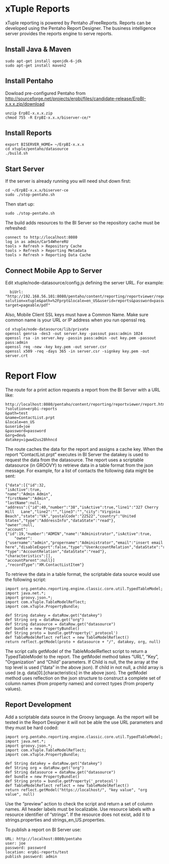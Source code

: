 xTuple Reports
=====================
xTuple reporting is powered by Pentaho JFreeReports.  Reports can be developed using the
Pentaho Report Designer.  The business intelligence server provides the reports engine to
serve reports.

Install Java & Maven
--------------------

	sudo apt-get install openjdk-6-jdk
	sudo apt-get install maven2

Install Pentaho
---------------
Dowload pre-configured Pentaho from http://sourceforge.net/projects/erpbi/files/candidate-release/ErpBI-x.x.x.zip/download

	unzip ErpBI-x.x.x.zip
	chmod 755 -R ErpBI-x.x.x/biserver-ce/*

Install Reports
-------------------

	export BISERVER_HOME= ~/ErpBI-x.x.x
	cd xtuple/pentaho/datasource
	./build.sh

Start Server
------------
If the server is already running you will need shut down first:

	cd ~/ErpBI-x.x.x/biserver-ce
	sudo ./stop-pentaho.sh
	
Then start up:

	sudo ./stop-pentaho.sh
	
The build adds resources to the BI Server so the repository cache must be refreshed:

	connect to http://localhost:8080
	log in as admin/Car54WhereRU
	tools > Refresh > Repository Cache
	tools > Refresh > Reporting Metadata
	tools > Refresh > Reporting Data Cache

Connect Mobile App to Server
----------------------------
Edit xtuple/node-datasource/config.js defining the server URL.  For example:

      biUrl: "http://192.168.56.101:8080/pentaho/content/reporting/reportviewer/report.html?solution=xtuple&path=%2Fprpt&locale=en_US&userid=reports&password=password&output-target=pageable/pdf"

Also, Mobile Client SSL keys must have a Common Name. Make sure common name is your URL or IP address when you run openssl req.

	cd xtuple/node-datasource/lib/private
	openssl genrsa -des3 -out server.key -passout pass:admin 1024
	openssl rsa -in server.key -passin pass:admin -out key.pem -passout pass:admin
	openssl req -new -key key.pem -out server.csr
	openssl x509 -req -days 365 -in server.csr -signkey key.pem -out server.crt
	  
Report Flow
===========
The route for a print action requests a report from the BI Server with a URL like:

	http://localhost:8080/pentaho/content/reporting/reportviewer/report.html
	?solution=erpbi-reports
	&path=test
	&name=ContactList.prpt
	&locale=en_US
	&userid=joe
	&password=password
	&org=dev&
	datakey=igwwd2us28hhncd

The route caches the data for the report and assigns a cache key.  When the report “ContactList.prpt” executes in BI Server the datakey is used to request the data from the datasource.  The report uses a scriptable datasource (in GROOVY) to retrieve data in a table format from the json message.  For example, for a list of contacts the following data might be sent:

	{"data":[{"id":32,
	"isActive":true,
	"name":"Admin Admin",
	"firstName":"Admin",
	"lastName":null,
	"address":{"id":40,"number":"38","isActive":true,"line1":"327 Cherry Hill 	Lane","line2":"","line3":"","city":"Virginia Beach","state":"VA","postalCode":"22522","country":"United 	States","type":"AddressInfo","dataState":"read"},
	"owner":null,
	"account":{"id":19,"number":"ADMIN","name":"Administrator","isActive":true,
		"owner":{"username":"admin","propername":"Administrator","email":"insert email 				here","disableExport":false,"type":"UserAccountRelation","dataState":"read"},
	"type":"AccountRelation","dataState":"read"},		
	"characteristics":[],
	"accountParent":null}]
	,"recordType":"XM.ContactListItem"}


To retrieve the data in a table format, the scriptable data source would use the following script:

	import org.pentaho.reporting.engine.classic.core.util.TypedTableModel;
	import java.net.*;
	import groovy.json.*;
	import com.xTuple.TableModelReflect;
	import com.xTuple.PropertyBundle;

	def String datakey = dataRow.get("datakey")
	def String org = dataRow.get("org")
	def String datasource = dataRow.get("datasource")
	def bundle = new PropertyBundle()
	def String proto = bundle.getProperty('_protocol')
	def TableModelReflect reflect = new TableModelReflect()
	return reflect.getModel(proto + datasource + "/", datakey, org, null)

The script calls getModel of the TableModelReflect script to return a TypedTableModel to the report.  The getModel method takes  “URL”, “Key”, "Organization" and “Child” parameters.   If Child is null, the the array at the top level is used (“data” in the above json).  If child in not null, a child array is used (e.g.  data[0].[characteristics] in the above json).  The getModel method uses reflection on the json structure to construct a complete set of column names (from property names) and correct types (from property values).  

Report Development
------------------
Add a scriptable data source in the Groovy language.  As the report will be tested in the Report Designer it will not be able the use URL parameters and they must be hard coded:

	import org.pentaho.reporting.engine.classic.core.util.TypedTableModel;
	import java.net.*;
	import groovy.json.*;
	import com.xTuple.TableModelReflect;
	import com.xTuple.PropertyBundle;

	def String datakey = dataRow.get("datakey")
	def String org = dataRow.get("org")
	def String datasource = dataRow.get("datasource")
	def bundle = new PropertyBundle()
	def String proto = bundle.getProperty('_protocol')
	def TableModelReflect reflect = new TableModelReflect()
	return reflect.getModel("https://localhost/", "key value", "org value", null)

Use  the “preview” action to check the script and return a set of column names.  All header labels must be localizable.  Use resource labels with a resource identifier of “strings”.  If the resource does not exist, add it to strings.properties and strings_en_US.properties.

To publish a report on BI Server use:

	URL: http://localhost:8080/pentaho
	user: joe
	password: password
	location: erpbi-reports/test
	publish password: admin  


